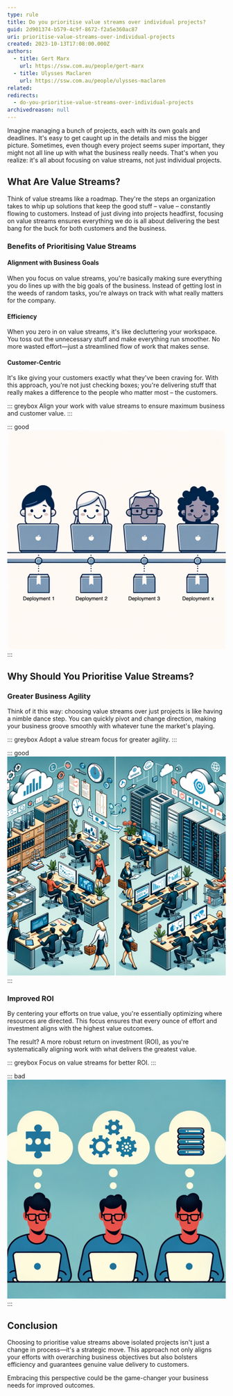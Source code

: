 ```yaml
---
type: rule
title: Do you prioritise value streams over individual projects?
guid: 2d901374-b579-4c9f-8672-f2a5e360ac87
uri: prioritise-value-streams-over-individual-projects
created: 2023-10-13T17:08:00.000Z
authors:
  - title: Gert Marx
    url: https://ssw.com.au/people/gert-marx
  - title: Ulysses Maclaren
    url: https://ssw.com.au/people/ulysses-maclaren
related:
redirects: 
  - do-you-prioritise-value-streams-over-individual-projects
archivedreason: null
---
```

Imagine managing a bunch of projects, each with its own goals and deadlines. It's easy to get caught up in the details and miss the bigger picture. Sometimes, even though every project seems super important, they might not all line up with what the business really needs. That's when you realize: it's all about focusing on value streams, not just individual projects.

<!--endintro-->

## What Are Value Streams?

Think of value streams like a roadmap. They're the steps an organization takes to whip up solutions that keep the good stuff – value – constantly flowing to customers. Instead of just diving into projects headfirst, focusing on value streams ensures everything we do is all about delivering the best bang for the buck for both customers and the business.

### Benefits of Prioritising Value Streams

#### Alignment with Business Goals

When you focus on value streams, you're basically making sure everything you do lines up with the big goals of the business. Instead of getting lost in the weeds of random tasks, you're always on track with what really matters for the company.

#### Efficiency

When you zero in on value streams, it's like decluttering your workspace. You toss out the unnecessary stuff and make everything run smoother. No more wasted effort—just a streamlined flow of work that makes sense.

#### Customer-Centric

It's like giving your customers exactly what they've been craving for. With this approach, you're not just checking boxes; you're delivering stuff that really makes a difference to the people who matter most – the customers.

::: greybox
Align your work with value streams to ensure maximum business and customer value.
:::

::: good
![Figure: Good Example - Prioritizing value streams ensures that all activities are aligned with delivering customer and business value.](Deployment.png)
:::

## Why Should You Prioritise Value Streams?

### Greater Business Agility

Think of it this way: choosing value streams over just projects is like having a nimble dance step. You can quickly pivot and change direction, making your business groove smoothly with whatever tune the market's playing.

::: greybox
Adopt a value stream focus for greater agility.
:::

::: good
![Figure: Good Example - A value stream focus allows for quicker adaptations to market changes.](Adaption.png)
:::

### Improved ROI

By centering your efforts on true value, you're essentially optimizing where resources are directed. This focus ensures that every ounce of effort and investment aligns with the highest value outcomes.

The result? A more robust return on investment (ROI), as you're systematically aligning work with what delivers the greatest value.

::: greybox
Focus on value streams for better ROI.
:::

::: bad
![Figure: Bad Example - Focusing on individual projects can lead to misaligned efforts and lower ROI.](Alignment.png)
:::

## Conclusion

Choosing to prioritise value streams above isolated projects isn't just a change in process—it's a strategic move. This approach not only aligns your efforts with overarching business objectives but also bolsters efficiency and guarantees genuine value delivery to customers.

Embracing this perspective could be the game-changer your business needs for improved outcomes.
